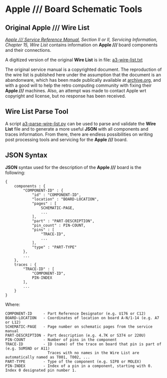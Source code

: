 # Apple /// Board Schematic Tools

## Original Apple /// Wire List

*[Apple /// Service Reference Manual](ftp://ftp.apple.asimov.net/pub/apple_II/documentation/apple3/service_reference_manual/Apple%20III%20Service%20Reference%20Manual-OCR-1982.pdf), Section II or II, Servicing Information, Chapter 15, Wire List* contains information on **Apple ///** board components and their connections.

A digitized version of the original **Wire List** is in file:
[a3-wire-list.txt](./a3-wire-list.txt)

The original service manual is a copyrighted document. The reproduction of the wire list is published here under the assumption that the document is an abandonware, which has been made publically available at [archive.org](https://archive.org/details/Apple_III_Service_Reference_Manual-OCR-1982), and with a good will to help the retro computing community with fixing their **Apple ///** machines. Also, an attempt was made to contact Apple wrt copyright and license, but no response has been received.

## Wire List Parse Tool

A script [a3-parse-wire-list.py](./a3-parse-wire-list.py) can be used to parse and validate the **Wire List** file and to generate a more useful **JSON** with all components and traces information. From there, there are endless possibilities on writing post processing tools and servicing for the **Apple ///** board.

## JSON Syntax

**JSON** syntax used for the description of the **Apple ///** board is the following:

```
{
    components : {
        "COMPONENT-ID" : {
            "id" : "COMPONENT-ID",
            "location" : "BOARD-LOCATION",
            "pages" : [
                SCHEMATIC-PAGE,
                ...
            ],
            "part" : "PART-DESCRIPTION",
            "pin_count" : PIN-COUNT,
            "pins" : [
                "TRACE-ID",
                ...
            ],
            "type" : "PART-TYPE"
        },
        ...
    },
    traces : {
        "TRACE-ID" : [
            "COMPONENT-ID",
            PIN-INDEX
        ],
        ...
    }    
}
```

Where:

```
COMPONENT-ID     - Part Reference Designator (e.g. U176 or C12)
BOARD-LOCATION   - Coordinates of location on board A-N/1-14 (e.g. A7 or L12)
SCHEMATIC-PAGE   - Page number on schematic pages from the service manual
PART-DESCRIPTION - Part description (e.g. 4.7K or S374 or 220U)
PIN-COUNT        - Number of pins in the component
TRACE-ID         - ID (name) of the trace on board that pin is part of (e.g. SUMSND or A11)
                   Traces with no names in the Wire List are automatically named as T001, T002, ...
PART-TYPE        - Type of the component (e.g. SIP8 or MOLEX)
PIN-INDEX        - Index of a pin in a component, starting with 0. Index 0 designated pin number 1.
```
